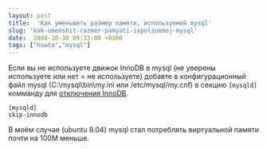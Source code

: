 ```yaml
---
layout: post
title:  'Как уменьшить размер памяти, используемой mysql'
slug: 'kak-umenshit-razmer-pamyati-ispolzuemoj-mysql'
date:  2008-10-30 09:33:00 +0300
tags: ["howto","mysql"]
---
```


Если вы не используете движок InnoDB в mysql (не уверены используете или нет = не используете) добавте в конфигурационный файл mysql (C:\\mysql\\bin\\my.ini или /etc/mysql/my.cnf) в секцию `[mysqld]` комманду для [отключения InnoDB](http://dev.mysql.com/doc/refman/5.0/en/server-options.html#option_mysqld_skip-innodb).

    [mysqld]
    skip-innodb

В моём случае (ubuntu 8.04) mysql стал потреблять виртуальной памяти почти на 100M меньше.

